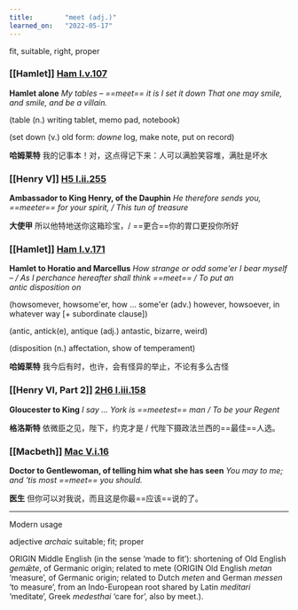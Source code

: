 ```yaml
---
title:        "meet (adj.)"
learned_on:   "2022-05-17"
---
```


fit, suitable, right, proper

### [[Hamlet]] [Ham I.v.107](https://www.shakespeareswords.com/Public/Play.aspx?Act=1&Scene=5&WorkId=2#115892) 

**Hamlet alone** *My tables – ==meet== it is I set it down That one may smile, and smile, and be a villain.*

(table (n.) writing tablet, memo pad, notebook)

(set down (v.) old form: *downe* log, make note, put on record)

**哈姆莱特** 我的记事本！对，这点得记下来：人可以满脸笑容堆，满肚是坏水

### [[Henry V]] [H5 I.ii.255](https://www.shakespeareswords.com/Public/Play.aspx?Act=1&Scene=2&WorkId=38#253769) 

**Ambassador to King Henry, of the Dauphin** *He therefore sends you, ==meeter== for your spirit, / This tun of treasure*

**大使甲** 所以他特地送你这箱珍宝，/ ==更合==你的胃口更投你所好

### [[Hamlet]] [Ham I.v.171](https://www.shakespeareswords.com/Public/Play.aspx?Act=1&Scene=5&WorkId=2#116015) 

**Hamlet to Horatio and Marcellus** *How strange or odd some'er I bear myself –  / As I perchance hereafter shall think ==meet== / To put an antic disposition on*

(howsomever, howsome'er, how ... some'er (adv.) however, howsoever, in whatever way \[+ subordinate clause\])

(antic, antick(e), antique (adj.) antastic, bizarre, weird)

(disposition (n.) affectation, show of temperament)

**哈姆莱特** 我今后有时，也许，会有怪异的举止，不论有多么古怪

### [[Henry VI, Part 2]] [2H6 I.iii.158](https://www.shakespeareswords.com/Public/Play.aspx?Act=1&Scene=3&WorkId=34#237033) 

**Gloucester to King** *I say ... York is ==meetest== man / To be your Regent* 

**格洛斯特** 依微臣之见，陛下，约克才是 / 代陛下摄政法兰西的==最佳==人选。

### [[Macbeth]] [Mac V.i.16](https://www.shakespeareswords.com/Public/Play.aspx?Act=5&Scene=1&WorkId=13#161907) 

**Doctor to Gentlewoman, of telling him what she has seen** *You may to me; and 'tis most ==meet== you should.*

**医生** 但你可以对我说，而且这是你最==应该==说的了。


-----

Modern usage

adjective *archaic* suitable; fit; proper


ORIGIN Middle English (in the sense ‘made to fit’): shortening of Old English *gemǣte*, of Germanic origin; related to mete (ORIGIN Old English *metan* ‘measure’, of Germanic origin; related to Dutch *meten* and German *messen* ‘to measure’, from an Indo-European root shared by Latin *meditari* ‘meditate’, Greek *medesthai* ‘care for’, also by meet.).
